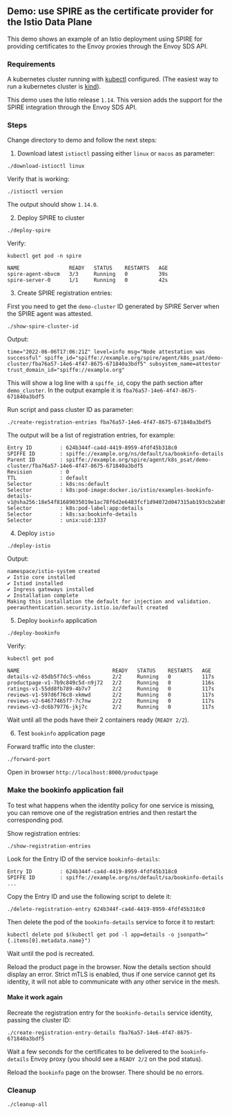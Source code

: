 
## Demo: use SPIRE as the certificate provider for the Istio Data Plane

This demo shows an example of an Istio deployment using SPIRE for providing certificates to the Envoy proxies
through the Envoy SDS API.

### Requirements

A kubernetes cluster running with [kubectl](https://kind.sigs.k8s.io/) configured.
(The easiest way to run a kubernetes cluster is [kind](https://kind.sigs.k8s.io/)). 

This demo uses the Istio release `1.14`. This version adds the support for the SPIRE integration through the Envoy SDS API.

### Steps

Change directory to demo and follow the next steps:

1. Download latest `istioctl` passing either `linux` or `macos` as parameter:

```
./download-istioctl linux
```

Verify that is working:

```
./istioctl version
```

The output should show `1.14.0`.

2. Deploy SPIRE to cluster

```
./deploy-spire
```

Verify:

```
kubectl get pod -n spire

NAME                READY   STATUS    RESTARTS   AGE
spire-agent-nbvcm   3/3     Running   0          39s
spire-server-0      1/1     Running   0          42s
```

3. Create SPIRE registration entries:

First you need to get the `demo-cluster` ID generated by SPIRE Server when the
SPIRE agent was attested.

```
./show-spire-cluster-id
```

Output:
```
time="2022-06-06T17:06:21Z" level=info msg="Node attestation was successful" spiffe_id="spiffe://example.org/spire/agent/k8s_psat/demo-cluster/fba76a57-14e6-4f47-8675-671840a3bdf5" subsystem_name=attestor trust_domain_id="spiffe://example.org"
```

This will show a log line with a `spiffe_id`, copy the path section after `demo_cluster`.
In the output example it is `fba76a57-14e6-4f47-8675-671840a3bdf5`

Run script and pass cluster ID as parameter:
```
./create-registration-entries fba76a57-14e6-4f47-8675-671840a3bdf5
```

The output will be a list of registration entries, for example:

```
Entry ID         : 624b344f-ca4d-4419-8959-4fdf45b318c0
SPIFFE ID        : spiffe://example.org/ns/default/sa/bookinfo-details
Parent ID        : spiffe://example.org/spire/agent/k8s_psat/demo-cluster/fba76a57-14e6-4f47-8675-671840a3bdf5
Revision         : 0
TTL              : default
Selector         : k8s:ns:default
Selector         : k8s:pod-image:docker.io/istio/examples-bookinfo-details-v1@sha256:18e54f81689035019e1ac78f6d2e6483fcf1d94072d047315ab193cb2ab89ae5
Selector         : k8s:pod-label:app:details
Selector         : k8s:sa:bookinfo-details
Selector         : unix:uid:1337
```

4. Deploy `istio`

```
./deploy-istio
```

Output:

```
namespace/istio-system created
✔ Istio core installed                                                                                           
✔ Istiod installed                                                                                               
✔ Ingress gateways installed                                                                                     
✔ Installation complete                                                                                          Making this installation the default for injection and validation.
peerauthentication.security.istio.io/default created
```

5. Deploy `bookinfo` application

```
./deploy-bookinfo
```

Verify:

```
kubectl get pod

NAME                              READY   STATUS    RESTARTS   AGE
details-v2-85db5f7dc5-vh6ss       2/2     Running   0          117s
productpage-v1-7b9c849c5d-n9j72   2/2     Running   0          116s
ratings-v1-55dd8fb789-4b7v7       2/2     Running   0          117s
reviews-v1-597d6f76c8-xkmwd       2/2     Running   0          117s
reviews-v2-64677465f7-7c7nw       2/2     Running   0          117s
reviews-v3-dc6b79776-jkj7c        2/2     Running   0          117s
```

Wait until all the pods have their 2 containers ready (`READY 2/2`).

6. Test `bookinfo` application page

Forward traffic into the cluster:
```
./forward-port
```

Open in browser `http://localhost:8000/productpage`

### Make the bookinfo application fail

To test what happens when the identity policy for one service is missing, you can remove one of the
registration entries and then restart the corresponding pod.

Show registration entries:
```
./show-registration-entries
```

Look for the Entry ID of the service `bookinfo-details`:

```
Entry ID         : 624b344f-ca4d-4419-8959-4fdf45b318c0
SPIFFE ID        : spiffe://example.org/ns/default/sa/bookinfo-details
...
```

Copy the Entry ID and use the following script to delete it:

```
./delete-registration-entry 624b344f-ca4d-4419-8959-4fdf45b318c0
```

Then delete the pod of the `bookinfo-details` service to force it to restart:

```
kubectl delete pod $(kubectl get pod -l app=details -o jsonpath="{.items[0].metadata.name}")
```

Wait until the pod is recreated.

Reload the product page in the browser. Now the details section should display an error.
Strict mTLS is enabled, thus if one service cannot get its identity, it will not able to communicate
with any other service in the mesh.

#### Make it work again

Recreate the registration entry for the `bookinfo-details` service identity, passing the cluster ID:

```
./create-registration-entry-details fba76a57-14e6-4f47-8675-671840a3bdf5
```

Wait a few seconds for the certificates to be delivered to the `bookinfo-details` Envoy proxy (you should see a `READY 2/2` on the pod status).

Reload the `bookinfo` page on the browser. There should be no errors.

### Cleanup

```
./cleanup-all
```

